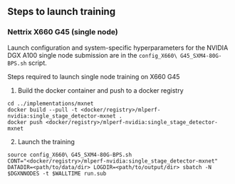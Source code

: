 ## Steps to launch training

### Nettrix X660 G45 (single node)

Launch configuration and system-specific hyperparameters for the NVIDIA DGX A100
single node submission are in the `config_X660\ G45_SXM4-80G-BPS.sh` script.

Steps required to launch single node training on X660 G45

1. Build the docker container and push to a docker registry

```
cd ../implementations/mxnet
docker build --pull -t <docker/registry>/mlperf-nvidia:single_stage_detector-mxnet .
docker push <docker/registry>/mlperf-nvidia:single_stage_detector-mxnet
```

2. Launch the training

```
source config_X660\ G45_SXM4-80G-BPS.sh
CONT="<docker/registry>/mlperf-nvidia:single_stage_detector-mxnet" DATADIR=<path/to/data/dir> LOGDIR=<path/to/output/dir> sbatch -N $DGXNNODES -t $WALLTIME run.sub
```
